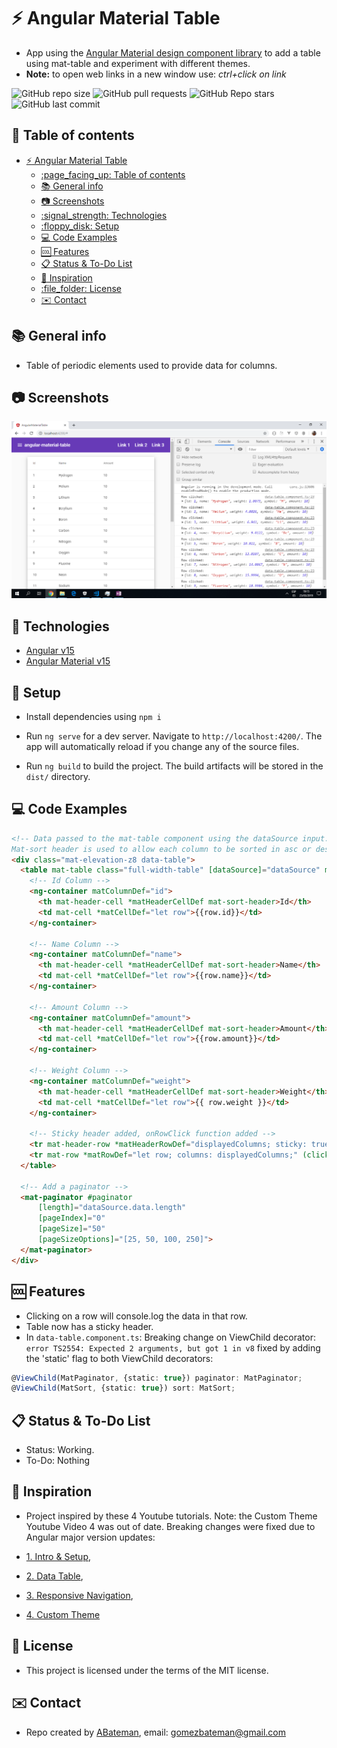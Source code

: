 # :zap: Angular Material Table

* App using the [Angular Material design component library](https://material.angular.io/) to add a table using mat-table and experiment with different themes.
* **Note:** to open web links in a new window use: _ctrl+click on link_

![GitHub repo size](https://img.shields.io/github/repo-size/AndrewJBateman/angular-material-table?style=plastic)
![GitHub pull requests](https://img.shields.io/github/issues-pr/AndrewJBateman/angular-material-table?style=plastic)
![GitHub Repo stars](https://img.shields.io/github/stars/AndrewJBateman/angular-material-table?style=plastic)
![GitHub last commit](https://img.shields.io/github/last-commit/AndrewJBateman/angular-material-table?style=plastic)

## :page_facing_up: Table of contents

* [:zap: Angular Material Table](#zap-angular-material-table)
  * [:page\_facing\_up: Table of contents](#page_facing_up-table-of-contents)
  * [:books: General info](#books-general-info)
  * [:camera: Screenshots](#camera-screenshots)
  * [:signal\_strength: Technologies](#signal_strength-technologies)
  * [:floppy\_disk: Setup](#floppy_disk-setup)
  * [:computer: Code Examples](#computer-code-examples)
  * [:cool: Features](#cool-features)
  * [:clipboard: Status \& To-Do List](#clipboard-status--to-do-list)
  * [:clap: Inspiration](#clap-inspiration)
  * [:file\_folder: License](#file_folder-license)
  * [:envelope: Contact](#envelope-contact)

## :books: General info

* Table of periodic elements used to provide data for columns.

## :camera: Screenshots

![Example screenshot](./img/table+rows-clicked.png)

## :signal_strength: Technologies

* [Angular v15](https://angular.io/)
* [Angular Material v15](https://material.angular.io/)

## :floppy_disk: Setup

* Install dependencies using `npm i`
* Run `ng serve` for a dev server. Navigate to `http://localhost:4200/`. The app will automatically reload if you change any of the source files.

* Run `ng build` to build the project. The build artifacts will be stored in the `dist/` directory.

## :computer: Code Examples

```html
<!-- Data passed to the mat-table component using the dataSource input.
Mat-sort header is used to allow each column to be sorted in asc or desc order -->
<div class="mat-elevation-z8 data-table">
  <table mat-table class="full-width-table" [dataSource]="dataSource" matSort aria-label="Elements">
    <!-- Id Column -->
    <ng-container matColumnDef="id">
      <th mat-header-cell *matHeaderCellDef mat-sort-header>Id</th>
      <td mat-cell *matCellDef="let row">{{row.id}}</td>
    </ng-container>

    <!-- Name Column -->
    <ng-container matColumnDef="name">
      <th mat-header-cell *matHeaderCellDef mat-sort-header>Name</th>
      <td mat-cell *matCellDef="let row">{{row.name}}</td>
    </ng-container>

    <!-- Amount Column -->
    <ng-container matColumnDef="amount">
      <th mat-header-cell *matHeaderCellDef mat-sort-header>Amount</th>
      <td mat-cell *matCellDef="let row">{{row.amount}}</td>
    </ng-container>

    <!-- Weight Column -->
    <ng-container matColumnDef="weight">
      <th mat-header-cell *matHeaderCellDef mat-sort-header>Weight</th>
      <td mat-cell *matCellDef="let row">{{ row.weight }}</td>
    </ng-container>

    <!-- Sticky header added, onRowClick function added -->
    <tr mat-header-row *matHeaderRowDef="displayedColumns; sticky: true"></tr>
    <tr mat-row *matRowDef="let row; columns: displayedColumns;" (click)="onRowClicked(row)"></tr>
  </table>

  <!-- Add a paginator -->
  <mat-paginator #paginator
      [length]="dataSource.data.length"
      [pageIndex]="0"
      [pageSize]="50"
      [pageSizeOptions]="[25, 50, 100, 250]">
  </mat-paginator>
</div>
```

## :cool: Features

* Clicking on a row will console.log the data in that row.
* Table now has a sticky header.
* In `data-table.component.ts`: Breaking change on ViewChild decorator: `error TS2554: Expected 2 arguments, but got 1 in v8` fixed by adding the 'static' flag to both ViewChild decorators:

```typescript
@ViewChild(MatPaginator, {static: true}) paginator: MatPaginator;
@ViewChild(MatSort, {static: true}) sort: MatSort;

```

## :clipboard: Status & To-Do List

* Status: Working.
* To-Do: Nothing

## :clap: Inspiration

* Project inspired by these 4 Youtube tutorials. Note: the Custom Theme Youtube Video 4 was out of date. Breaking changes were fixed due to Angular major version updates:

* [1. Intro & Setup](https://www.youtube.com/watch?v=u679SQsfRVM&list=PL55RiY5tL51p2R1L8sxaYlzmWh6yIrX8k&index=1),
* [2. Data Table](https://www.youtube.com/watch?v=ao-nY-9biWs&list=PL55RiY5tL51p2R1L8sxaYlzmWh6yIrX8k&index=2),
* [3. Responsive Navigation](https://www.youtube.com/watch?v=Q6qhzG7mObU&list=PL55RiY5tL51p2R1L8sxaYlzmWh6yIrX8k&index=3),
* [4. Custom Theme](https://www.youtube.com/watch?v=EBnTZwr0RSs&list=PL55RiY5tL51p2R1L8sxaYlzmWh6yIrX8k&index=4)

## :file_folder: License

* This project is licensed under the terms of the MIT license.

## :envelope: Contact

* Repo created by [ABateman](https://github.com/AndrewJBateman), email: gomezbateman@gmail.com
